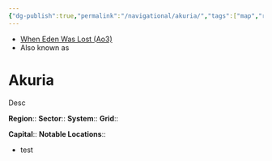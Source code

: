 ```yaml
---
{"dg-publish":true,"permalink":"/navigational/akuria/","tags":["map","retraining","planet","unfinished"]}
---
```


- [When Eden Was Lost (Ao3)](https://archiveofourown.org/works/19334440/chapters/45992584)
- Also known as 
# Akuria
Desc

**Region**:: 
**Sector**::
**System**::
**Grid**::

**Capital**::
**Notable Locations**::
- test

